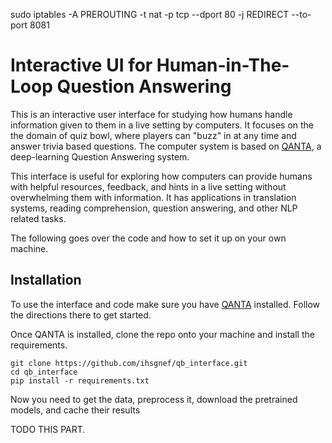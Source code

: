 sudo iptables -A PREROUTING -t nat -p tcp --dport 80 -j REDIRECT --to-port 8081

# Interactive UI for Human-in-The-Loop Question Answering

This is an interactive user interface for studying how humans handle information given to them in a live setting by computers. It focuses on the the domain of quiz bowl, where players can "buzz" in at any time and answer trivia based questions. The computer system is based on [QANTA](https://github.com/Pinafore/qb), a deep-learning Question Answering system.

This interface is useful for exploring how computers can provide humans with helpful resources, feedback, and hints in a live setting without overwhelming them with information. It has applications in translation systems, reading comprehension, question answering, and other NLP related tasks.

The following goes over the code and how to set it up on your own machine.

## Installation

To use the interface and code make sure you have [QANTA](https://github.com/Pinafore/qb) installed. Follow the directions there to get started.

Once QANTA is installed, clone the repo onto your machine and install the requirements.
```
git clone https://github.com/ihsgnef/qb_interface.git
cd qb_interface
pip install -r requirements.txt
```

Now you need to get the data, preprocess it, download the pretrained models, and cache their results

TODO THIS PART.
